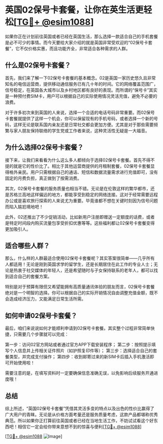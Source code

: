 # 英国02保号卡套餐，让你在英生活更轻松[[TG💪+ @esim1088](https://t.me/s/esim1088)]

如果你正在计划前往英国或者已经在英国生活，那么选择一款适合自己的手机套餐是必不可少的事情。而今天要给大家介绍的就是英国非常受欢迎的“02保号卡套餐”，它不仅价格实惠，而且功能齐全，非常适合各种需求的人群。

## 什么是02保号卡套餐？

首先，我们来了解一下02保号卡套餐的基本概念。02是英国一家历史悠久且非常知名的电信运营商，提供移动通信服务已有几十年的时间。它的网络覆盖范围广，信号稳定，在英国各大城市以及乡村地区都有良好的表现。而所谓的“保号卡”其实是一种预付费SIM卡，用户可以根据自己的实际使用情况灵活充值，避免不必要的浪费。

对于许多初次来到英国的人来说，选择一个合适的电话号码非常重要。而02保号卡套餐就提供了这样一个机会，你可以保留现有的手机号码，或者选择一个新的号码，这样无论是联系国内亲友还是日常社交都会更加方便。尤其是对于那些需要频繁与家人朋友保持联络的学生党或工作者来说，这种灵活性无疑是一大福音。

## 为什么选择02保号卡套餐？

接下来，让我们来看看为什么这么多人都倾向于选择02保号卡套餐。首先不得不提的就是它的性价比了。相比于其他运营商提供的月租制套餐，02保号卡套餐显得格外亲民。用户只需根据自己的通话、短信和数据流量需求进行充值即可，没有固定的月费负担，真正做到了按需消费。

其次，02保号卡套餐的服务质量也相当不错。无论是在伦敦这样的繁华都市，还是苏格兰高地这样偏远的地方，都能享受到稳定的网络连接。这对于经常需要远程办公或是喜欢旅行探索的人来说尤为重要。毕竟谁都不想在关键时刻因为信号问题而陷入尴尬境地吧！

此外，02还推出了不少促销活动，比如新用户注册即赠送一定额度的话费，或者是特定时间段内购买流量包享受折扣优惠等等。这些福利都让02保号卡套餐变得更加吸引人。

## 适合哪些人群？

那么，什么样的人群最适合使用02保号卡套餐呢？其实答案很简单——几乎所有人都适用！无论是刚到英国求学的留学生，还是长期居住在此工作的专业人士；无论是热衷于社交媒体的年轻人，还是希望随时与子女保持联系的老年人，都可以找到适合自己的套餐方案。

特别是对于预算有限但又希望能拥有高质量通讯体验的朋友而言，02保号卡套餐绝对是一个明智的选择。你可以根据自己的实际开销情况自由调整充值金额，既不会造成经济压力，又能满足日常生活所需。

## 如何申请02保号卡套餐？

最后，咱们来说说如何才能顺利申请到02保号卡套餐。其实整个过程非常简单快捷，只需要几个步骤就可以完成：

第一步：访问02官方网站或者通过官方APP下载安装程序；
第二步：按照提示填写个人信息并上传相关证件照片（如护照复印件等）；
第三步：选择适合自己的套餐类型，并完成支付操作；
第四步：收到邮寄过来的新SIM卡后插入手机激活即可开始使用啦！

需要注意的是，在填写资料时一定要确保信息准确无误，以免影响后续服务开通进度哦！

## 总结

综上所述，“英国02保号卡套餐”凭借其灵活多变的特点以及出色的性价比赢得了广大用户的青睐。无论是从价格方面考量还是服务质量考虑，这款产品都堪称优秀典范。所以如果你正打算前往英国或者已经在当地生活工作，不妨试试看这个好东西吧！相信它一定会给你带来意想不到的惊喜与便利[[TG💪+ @esim1088](https://t.me/s/esim1088)] 

[[TG💪+ @esim1088](https://t.me/s/esim1088) ![Image](https://i.postimg.cc/4NQfJmqS/Snipaste-2025-05-13-00-14-12.png)]
